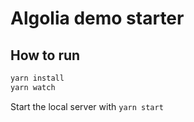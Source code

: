 # Algolia demo starter

## How to run

```bash
yarn install
yarn watch
```

Start the local server with `yarn start`
